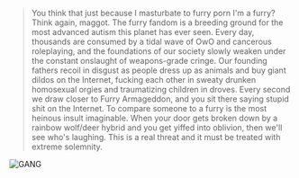 > You think that just because I masturbate to furry porn I'm a furry? Think again, maggot. The furry fandom is a breeding ground for the most advanced autism this planet has ever seen. Every day, thousands are consumed by a tidal wave of OwO and cancerous roleplaying, and the foundations of our society slowly weaken under the constant onslaught of weapons-grade cringe. Our founding fathers recoil in disgust as people dress up as animals and buy giant dildos on the Internet, fucking each other in sweaty drunken homosexual orgies and traumatizing children in droves. Every second we draw closer to Furry Armageddon, and you sit there saying stupid shit on the Internet. To compare someone to a furry is the most heinous insult imaginable. When your door gets broken down by a rainbow wolf/deer hybrid and you get yiffed into oblivion, then we'll see who's laughing. This is a real threat and it must be treated with extreme solemnity.

![GANG](https://img-9gag-fun.9cache.com/photo/aVYqgKn_460s.jpg "lol")
